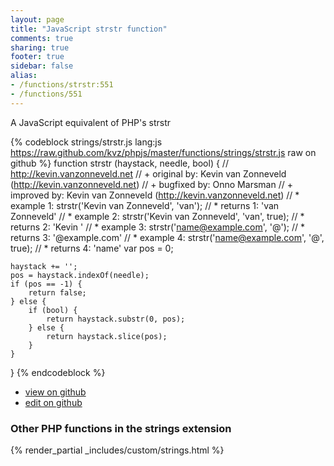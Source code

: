 ```yaml
---
layout: page
title: "JavaScript strstr function"
comments: true
sharing: true
footer: true
sidebar: false
alias:
- /functions/strstr:551
- /functions/551
---
```

<!-- Generated by Rakefile:build -->
A JavaScript equivalent of PHP's strstr

{% codeblock strings/strstr.js lang:js https://raw.github.com/kvz/phpjs/master/functions/strings/strstr.js raw on github %}
function strstr (haystack, needle, bool) {
    // http://kevin.vanzonneveld.net
    // +   original by: Kevin van Zonneveld (http://kevin.vanzonneveld.net)
    // +   bugfixed by: Onno Marsman
    // +   improved by: Kevin van Zonneveld (http://kevin.vanzonneveld.net)
    // *     example 1: strstr('Kevin van Zonneveld', 'van');
    // *     returns 1: 'van Zonneveld'
    // *     example 2: strstr('Kevin van Zonneveld', 'van', true);
    // *     returns 2: 'Kevin '
    // *     example 3: strstr('name@example.com', '@');
    // *     returns 3: '@example.com'
    // *     example 4: strstr('name@example.com', '@', true);
    // *     returns 4: 'name'
    var pos = 0;

    haystack += '';
    pos = haystack.indexOf(needle);
    if (pos == -1) {
        return false;
    } else {
        if (bool) {
            return haystack.substr(0, pos);
        } else {
            return haystack.slice(pos);
        }
    }
}
{% endcodeblock %}

 - [view on github](https://github.com/kvz/phpjs/blob/master/functions/strings/strstr.js)
 - [edit on github](https://github.com/kvz/phpjs/edit/master/functions/strings/strstr.js)

### Other PHP functions in the strings extension
{% render_partial _includes/custom/strings.html %}
